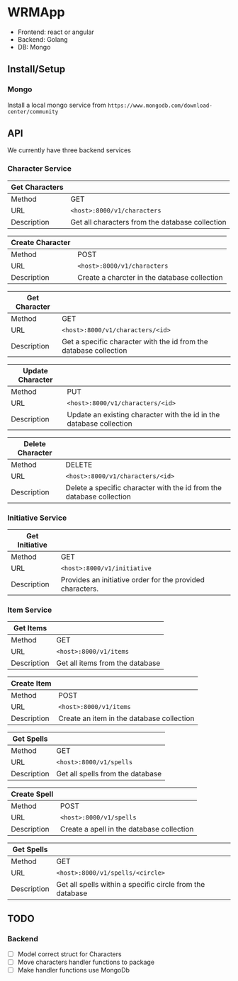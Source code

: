 # WRMApp

* Frontend: react or angular
* Backend: Golang
* DB: Mongo

## Install/Setup

### Mongo
Install a local mongo service from `https://www.mongodb.com/download-center/community`

## API
We currently have three backend services

### Character Service
|Get Characters          |                           |
|---------------|---------------------------|
| Method        | GET                       |
| URL           | ``<host>:8000/v1/characters`` |
| Description   | Get all characters from the database collection |

|Create Character          |                           |
|---------------|---------------------------|
| Method        | POST                       |
| URL           | ``<host>:8000/v1/characters`` |
| Description   | Create a charcter in the database collection |

|Get Character          |                           |
|---------------|---------------------------|
| Method        | GET                       |
| URL           | ``<host>:8000/v1/characters/<id>`` |
| Description   | Get a specific character with the id from the database collection |

|Update Character          |                           |
|---------------|---------------------------|
| Method        | PUT                       |
| URL           | ``<host>:8000/v1/characters/<id>`` |
| Description   | Update an existing character with the id in the database collection |

|Delete Character          |                           |
|---------------|---------------------------|
| Method        | DELETE                       |
| URL           | ``<host>:8000/v1/characters/<id>`` |
| Description   | Delete a specific character with the id from the database collection |


### Initiative Service

|Get Initiative          |                           |
|---------------|---------------------------|
| Method        | GET                       |
| URL           | ``<host>:8000/v1/initiative`` |
| Description   | Provides an initiative order for the provided characters. |


### Item Service
|Get Items          |                           |
|---------------|---------------------------|
| Method        | GET                       |
| URL           | ``<host>:8000/v1/items`` |
| Description   | Get all items from the database |

|Create Item          |                           |
|---------------|---------------------------|
| Method        | POST                       |
| URL           | ``<host>:8000/v1/items`` |
| Description   | Create an item in the database collection |

|Get Spells          |                           |
|---------------|---------------------------|
| Method        | GET                       |
| URL           | ``<host>:8000/v1/spells`` |
| Description   | Get all spells from the database |

|Create Spell          |                           |
|---------------|---------------------------|
| Method        | POST                       |
| URL           | ``<host>:8000/v1/spells`` |
| Description   | Create a apell in the database collection |

|Get Spells     |                           |
|---------------|---------------------------|
| Method        | GET                       |
| URL           | ``<host>:8000/v1/spells/<circle>`` |
| Description   | Get all spells within a specific circle from the database |

## TODO






### Backend 

- [ ] Model correct struct for Characters
- [ ] Move characters handler functions to package
- [ ] Make handler functions use MongoDb
